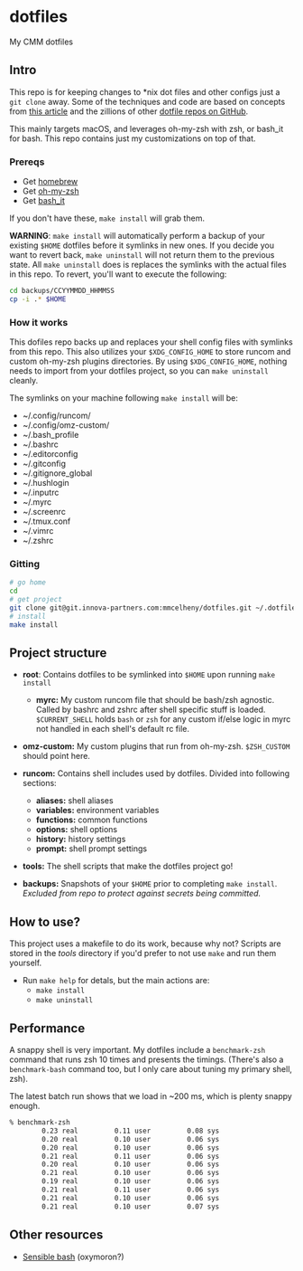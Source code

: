 # dotfiles
My CMM dotfiles

## Intro
This repo is for keeping changes to *nix dot files and other configs just a `git clone`
away. Some of the techniques and code are based on concepts from
[this article](https://medium.com/@webprolific/getting-started-with-dotfiles-43c3602fd789#.vh7hhm6th)
and the zillions of other [dotfile repos on GitHub](https://dotfiles.github.io/).

This mainly targets macOS, and leverages oh-my-zsh with zsh, or bash_it for bash.
This repo contains just my customizations on top of that.

### Prereqs

- Get [homebrew](https://brew.sh)
- Get [oh-my-zsh](https://github.com/robbyrussell/oh-my-zsh)
- Get [bash_it](https://github.com/Bash-it/)

If you don't have these, `make install` will grab them.

**WARNING**: `make install` will automatically perform a backup of your existing
`$HOME` dotfiles before it symlinks in new ones. If you decide you want to revert
back, `make uninstall` will not return them to the previous state. All `make uninstall`
does is replaces the symlinks with the actual files in this repo. To revert, you'll
want to execute the following:

```zsh
cd backups/CCYYMMDD_HHMMSS
cp -i .* $HOME
```

### How it works

This dofiles repo backs up and replaces your shell config files with symlinks
from this repo. This also utilizes your `$XDG_CONFIG_HOME` to store runcom
and custom oh-my-zsh plugins directories. By using `$XDG_CONFIG_HOME`, nothing
needs to import from your dotfiles project, so you can `make uninstall` cleanly.

The symlinks on your machine following `make install` will be:

- ~/.config/runcom/
- ~/.config/omz-custom/
- ~/.bash_profile
- ~/.bashrc
- ~/.editorconfig
- ~/.gitconfig
- ~/.gitignore_global
- ~/.hushlogin
- ~/.inputrc
- ~/.myrc
- ~/.screenrc
- ~/.tmux.conf
- ~/.vimrc
- ~/.zshrc

### Gitting

```zsh
# go home
cd
# get project
git clone git@git.innova-partners.com:mmcelheny/dotfiles.git ~/.dotfiles
# install
make install
```

## Project structure

- **root**: Contains dotfiles to be symlinked into `$HOME` upon running `make install`
  - **myrc:** My custom runcom file that should be bash/zsh agnostic. Called
  by bashrc and zshrc after shell specific stuff is loaded. `$CURRENT_SHELL`
  holds `bash` or `zsh` for any custom if/else logic in myrc not handled in
  each shell's default rc file.
- **omz-custom:** My custom plugins that run from oh-my-zsh. `$ZSH_CUSTOM` should
point here.
- **runcom:** Contains shell includes used by dotfiles. Divided into following
sections:

  - **aliases:** shell aliases
  - **variables:** environment variables
  - **functions:** common functions
  - **options:** shell options
  - **history:** history settings
  - **prompt:** shell prompt settings
- **tools:** The shell scripts that make the dotfiles project go!
- **backups:** Snapshots of your `$HOME` prior to completing `make install`. _Excluded
from repo to protect against secrets being committed._

## How to use?

This project uses a makefile to do its work, because why not? Scripts are stored
in the _tools_ directory if you'd prefer to not use `make` and run them yourself.

- Run `make help` for detals, but the main actions are:
  - `make install`
  - `make uninstall`

## Performance

A snappy shell is very important. My dotfiles include a `benchmark-zsh` command
that runs zsh 10 times and presents the timings. (There's also a `benchmark-bash`
command too, but I only care about tuning my primary shell, zsh).

The latest batch run shows that we load in ~200 ms, which is plenty
snappy enough.

```zsh
% benchmark-zsh
        0.23 real         0.11 user         0.08 sys
        0.20 real         0.10 user         0.06 sys
        0.20 real         0.10 user         0.06 sys
        0.21 real         0.11 user         0.06 sys
        0.20 real         0.10 user         0.06 sys
        0.21 real         0.10 user         0.06 sys
        0.19 real         0.10 user         0.06 sys
        0.21 real         0.11 user         0.06 sys
        0.21 real         0.10 user         0.06 sys
        0.21 real         0.10 user         0.07 sys
```

## Other resources

- [Sensible bash](https://github.com/mrzool/bash-sensible) (oxymoron?)
